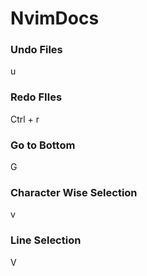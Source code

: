 # NvimDocs

### Undo Files
u

### Redo FIles
Ctrl + r

### Go to Bottom
G

### Character Wise Selection
v

### Line Selection
V

